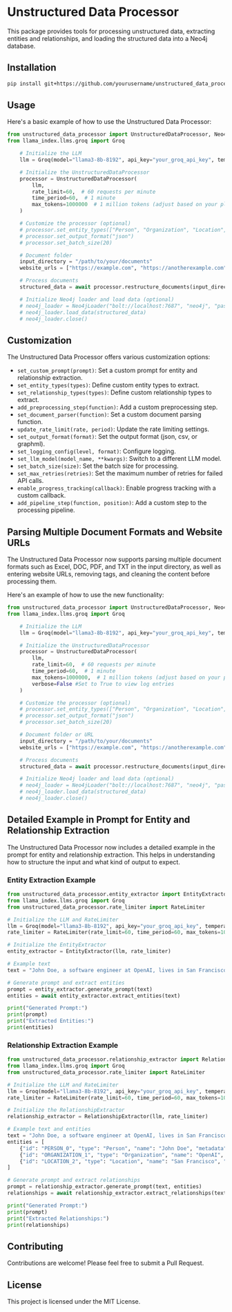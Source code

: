 # Unstructured Data Processor

This package provides tools for processing unstructured data, extracting entities and relationships, and loading the structured data into a Neo4j database.

## Installation

```bash
pip install git+https://github.com/yourusername/unstructured_data_processor.git
```

## Usage

Here's a basic example of how to use the Unstructured Data Processor:

```python
from unstructured_data_processor import UnstructuredDataProcessor, Neo4jLoader
from llama_index.llms.groq import Groq

    # Initialize the LLM
    llm = Groq(model="llama3-8b-8192", api_key="your_groq_api_key", temperature=0)

    # Initialize the UnstructuredDataProcessor
    processor = UnstructuredDataProcessor(
        llm,
        rate_limit=60,  # 60 requests per minute
        time_period=60,  # 1 minute
        max_tokens=1000000  # 1 million tokens (adjust based on your plan)
    )

    # Customize the processor (optional)
    # processor.set_entity_types(["Person", "Organization", "Location", "Event"])
    # processor.set_output_format("json")
    # processor.set_batch_size(20)

    # Document folder
    input_directory = "/path/to/your/documents"
    website_urls = ["https://example.com", "https://anotherexample.com"]

    # Process documents
    structured_data = await processor.restructure_documents(input_directory=input_directory, website_urls=website_urls)

    # Initialize Neo4j loader and load data (optional)
    # neo4j_loader = Neo4jLoader("bolt://localhost:7687", "neo4j", "password")
    # neo4j_loader.load_data(structured_data)
    # neo4j_loader.close()

```

## Customization

The Unstructured Data Processor offers various customization options:

- `set_custom_prompt(prompt)`: Set a custom prompt for entity and relationship extraction.
- `set_entity_types(types)`: Define custom entity types to extract.
- `set_relationship_types(types)`: Define custom relationship types to extract.
- `add_preprocessing_step(function)`: Add a custom preprocessing step.
- `set_document_parser(function)`: Set a custom document parsing function.
- `update_rate_limit(rate, period)`: Update the rate limiting settings.
- `set_output_format(format)`: Set the output format (json, csv, or graphml).
- `set_logging_config(level, format)`: Configure logging.
- `set_llm_model(model_name, **kwargs)`: Switch to a different LLM model.
- `set_batch_size(size)`: Set the batch size for processing.
- `set_max_retries(retries)`: Set the maximum number of retries for failed API calls.
- `enable_progress_tracking(callback)`: Enable progress tracking with a custom callback.
- `add_pipeline_step(function, position)`: Add a custom step to the processing pipeline.

## Parsing Multiple Document Formats and Website URLs

The Unstructured Data Processor now supports parsing multiple document formats such as Excel, DOC, PDF, and TXT in the input directory, as well as entering website URLs, removing tags, and cleaning the content before processing them.

Here's an example of how to use the new functionality:

```python
from unstructured_data_processor import UnstructuredDataProcessor, Neo4jLoader
from llama_index.llms.groq import Groq

    # Initialize the LLM
    llm = Groq(model="llama3-8b-8192", api_key="your_groq_api_key", temperature=0)

    # Initialize the UnstructuredDataProcessor
    processor = UnstructuredDataProcessor(
        llm,
        rate_limit=60,  # 60 requests per minute
        time_period=60,  # 1 minute
        max_tokens=1000000,  # 1 million tokens (adjust based on your plan)
        verbose=False #Set to True to view log entries
    )

    # Customize the processor (optional)
    # processor.set_entity_types(["Person", "Organization", "Location", "Event"])
    # processor.set_output_format("json")
    # processor.set_batch_size(20)

    # Document folder or URL
    input_directory = "/path/to/your/documents"
    website_urls = ["https://example.com", "https://anotherexample.com"]

    # Process documents
    structured_data = await processor.restructure_documents(input_directory=input_directory, website_urls=website_urls)

    # Initialize Neo4j loader and load data (optional)
    # neo4j_loader = Neo4jLoader("bolt://localhost:7687", "neo4j", "password")
    # neo4j_loader.load_data(structured_data)
    # neo4j_loader.close()

```

## Detailed Example in Prompt for Entity and Relationship Extraction

The Unstructured Data Processor now includes a detailed example in the prompt for entity and relationship extraction. This helps in understanding how to structure the input and what kind of output to expect.

### Entity Extraction Example

```python
from unstructured_data_processor.entity_extractor import EntityExtractor
from llama_index.llms.groq import Groq
from unstructured_data_processor.rate_limiter import RateLimiter

# Initialize the LLM and RateLimiter
llm = Groq(model="llama3-8b-8192", api_key="your_groq_api_key", temperature=0)
rate_limiter = RateLimiter(rate_limit=60, time_period=60, max_tokens=1000000)

# Initialize the EntityExtractor
entity_extractor = EntityExtractor(llm, rate_limiter)

# Example text
text = "John Doe, a software engineer at OpenAI, lives in San Francisco."

# Generate prompt and extract entities
prompt = entity_extractor.generate_prompt(text)
entities = await entity_extractor.extract_entities(text)

print("Generated Prompt:")
print(prompt)
print("Extracted Entities:")
print(entities)
```

### Relationship Extraction Example

```python
from unstructured_data_processor.relationship_extractor import RelationshipExtractor
from llama_index.llms.groq import Groq
from unstructured_data_processor.rate_limiter import RateLimiter

# Initialize the LLM and RateLimiter
llm = Groq(model="llama3-8b-8192", api_key="your_groq_api_key", temperature=0)
rate_limiter = RateLimiter(rate_limit=60, time_period=60, max_tokens=1000000)

# Initialize the RelationshipExtractor
relationship_extractor = RelationshipExtractor(llm, rate_limiter)

# Example text and entities
text = "John Doe, a software engineer at OpenAI, lives in San Francisco."
entities = [
    {"id": "PERSON_0", "type": "Person", "name": "John Doe", "metadata": {"occupation": "software engineer", "organization": "OpenAI", "location": "San Francisco"}},
    {"id": "ORGANIZATION_1", "type": "Organization", "name": "OpenAI", "metadata": {}},
    {"id": "LOCATION_2", "type": "Location", "name": "San Francisco", "metadata": {}}
]

# Generate prompt and extract relationships
prompt = relationship_extractor.generate_prompt(text, entities)
relationships = await relationship_extractor.extract_relationships(text, entities)

print("Generated Prompt:")
print(prompt)
print("Extracted Relationships:")
print(relationships)
```

## Contributing

Contributions are welcome! Please feel free to submit a Pull Request.

## License

This project is licensed under the MIT License.

